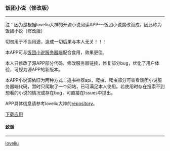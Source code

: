### 饭团小说（修改版）

------

注：因为是根据loveliu大神的开源小说阅读APP---饭团小说魔改而成，因此称为饭团小说（修改版）

切勿用于不当用途，造成一切后果与本人无关！！！

本APP可与[饭团小说服务器端](https://github.com/MagiCiAn1/FanTuanBooksServer)配合食用，效果更佳。

本人只修改了源APP部分代码，修改服务器链接，修复部分bug，优化了用户体验，可视为源APP的新版本。

本APP小说源依旧为两种方式：追书神器api，爬虫。爬虫部分可查看饭团小说服务器端代码，暂时只爬取了一个网站，已可满足本人使用。若使用时存在搜索不到想看的小说的情况或存在bug，可直接在Issues中提出。

APP具体信息请参考loveliu大神的[repository](https://github.com/loveliu/FanTuan)。

[下载应用](https://github.com/MagiCiAn1/FanTuanBooks/blob/master/release/app-release.apk)

#### 致谢

------

[loveliu](https://github.com/loveliu)

